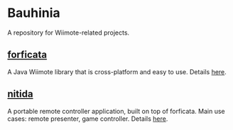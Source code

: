 # Bauhinia
A repository for Wiimote-related projects.

## [forficata](tree/master/forficata)
A Java Wiimote library that is cross-platform and easy to use. Details [here](tree/master/forficata).

## [nitida](tree/master/nitida)
A portable remote controller application, built on top of forficata.
Main use cases: remote presenter, game controller. Details [here](tree/master/nitida).
